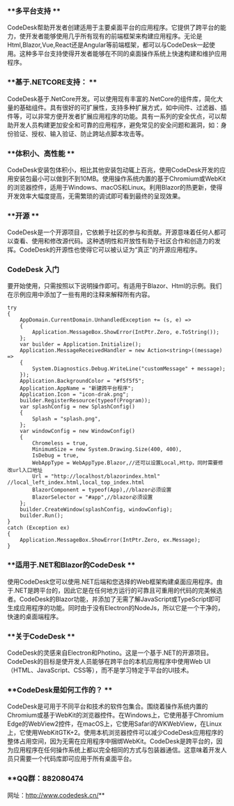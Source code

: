 ###  **多平台支持 ** 

 
CodeDesk帮助开发者创建适用于主要桌面平台的应用程序。它提供了跨平台的能力，使开发者能够使用几乎所有现有的前端框架来构建应用程序。无论是Html,Blazor,Vue,React还是Angular等前端框架，都可以与CodeDesk一起使用。这种多平台支持使得开发者能够在不同的桌面操作系统上快速构建和维护应用程序。 
 
###  **基于.NETCORE支持： ** 

 
CodeDesk基于.NetCore开发。可以使用现有丰富的.NetCore的组件库，简化大量的基础组件。具有很好的可扩展性，支持多种扩展方式，如中间件、过滤器、插件等，可以非常方便开发者扩展应用程序的功能。具有一系列的安全优点，可以帮助开发人员构建更加安全和可靠的应用程序，避免常见的安全问题和漏洞，如：身份验证、授权、输入验证、防止跨站点脚本攻击等。 
 
###  **体积小、高性能 ** 

 
CodeDesk安装包体积小，相比其他安装包动辄上百兆，使用CodeDesk开发的应用安装包最小可以做到不到10MB。使用操作系统内置的基于Chromium或WebKit的浏览器控件，适用于Windows、macOS和Linux。利用Blazor的热更新，使得开发效率大幅度提高，无需繁琐的调试即可看到最终的呈现效果。 
 
###  **开源 ** 

 
CodeDesk是一个开源项目，它依赖于社区的参与和贡献。开源意味着任何人都可以查看、使用和修改源代码。这种透明性和开放性有助于社区合作和创造力的发挥。CodeDesk的开源性也使得它可以被认证为“真正”的开源应用程序。 
 
###  **CodeDesk 入门**  

 
要开始使用，只需按照以下说明操作即可。有适用于Blazor、Html的示例。我们在示例应用中添加了一些有用的注释来解释所有内容。


```
try  
{  
    AppDomain.CurrentDomain.UnhandledException += (s, e) =>  
    {  
        Application.MessageBox.ShowError(IntPtr.Zero, e.ToString());  
    };  
    var builder = Application.Initialize();  
    Application.MessageReceivedHandler = new Action<string>((message) =>  
    {   
        System.Diagnostics.Debug.WriteLine("customMessage" + message);  
    });  
    Application.BackgroundColor = "#f5f5f5";  
    Application.AppName = "新建跨平台程序";  
    Application.Icon = "icon-drak.png";  
    builder.RegisterResource(typeof(Program));  
    var splashConfig = new SplashConfig()  
    {
        Splash = "splash.png",  
    };   
    var windowConfig = new WindowConfig()   
    {   
        Chromeless = true,  
        MinimumSize = new System.Drawing.Size(400, 400),    
        IsDebug = true,  
        WebAppType = WebAppType.Blazor,//还可以设置Local,Http，同时需要修改url入口地址  
        Url = "http://localhost/blazorindex.html" //local_left_index.html,local_top_index.html    
        BlazorComponent = typeof(App),//blazor必须设置   
        BlazorSelector = "#app",//blazor必须设置    
    };   
    builder.CreateWindow(splashConfig, windowConfig);    
    builder.Run();   
}    
catch (Exception ex)   
{    
    Application.MessageBox.ShowError(IntPtr.Zero, ex.Message);  
}   
```

###  **适用于.NET和Blazor的CodeDesk ** 

 
使用CodeDesk您可以使用.NET后端和您选择的Web框架构建桌面应用程序。由于.NET是跨平台的，因此它是在任何地方运行的可靠且可重用的代码的完美候选者。CodeDesk的Blazor功能，并添加了无需了解JavaScript或TypeScript即可生成应用程序的功能。同时由于没有Electron的NodeJs，所以它是一个干净的，快速的桌面端程序。 
 
###  **关于CodeDesk ** 

 
CodeDesk的灵感来自Electron和Photino。这是一个基于.NET的开源项目。CodeDesk的目标是使开发人员能够在跨平台的本机应用程序中使用Web UI（HTML、JavaScript、CSS等），而不是学习特定于平台的UI技术。 
 
###  **CodeDesk是如何工作的？ ** 

 
CodeDesk是可用于不同平台和技术的软件包集合。围绕着操作系统内置的Chromium或基于WebKit的浏览器控件。在Windows上，它使用基于Chromium Edge的WebView2控件，在macOS上，它使用Safari的WKWebView，在Linux上，它使用WebKitGTK+2。使用本机浏览器控件可以减少CodeDesk应用程序的整体占用空间，因为无需在应用程序中捆绑WebKit。CodeDesk是跨平台的，因为应用程序在任何操作系统上都以完全相同的方式与包装器通信。这意味着开发人员只需要一个代码库即可应用于所有桌面平台。 
 
###  **QQ群：882080474 
网址：http://www.codedesk.cn/** 
